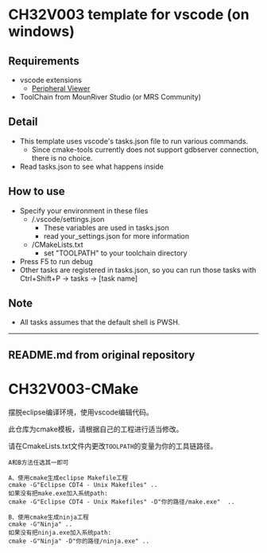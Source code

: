 # CH32V003 template for vscode (on windows)

## Requirements
- vscode extensions
    - [Peripheral Viewer](https://marketplace.visualstudio.com/items?itemName=mcu-debug.peripheral-viewer)
- ToolChain from MounRiver Studio (or MRS Community)

## Detail
- This template uses vscode's tasks.json file to run various commands.
    - Since cmake-tools currently does not support gdbserver connection, there is no choice.
- Read tasks.json to see what happens inside

## How to use
- Specify your environment in these files
    - /.vscode/settings.json
        - These variables are used in tasks.json
        - read your_settings.json for more information
    - /CMakeLists.txt
        - set "TOOLPATH" to your toolchain directory
- Press F5 to run debug
- Other tasks are registered in tasks.json, so you can run those tasks with Ctrl+Shift+P -> tasks -> \[task name\]

## Note
- All tasks assumes that the default shell is PWSH.

--------------------------------------------------------------
README.md from original repository
--------------------------------------------------------------
# CH32V003-CMake

摆脱eclipse编译环境，使用vscode编辑代码。

此仓库为cmake模板，请根据自己的工程进行适当修改。

请在CmakeLists.txt文件内更改`TOOLPATH`的变量为你的工具链路径。

```shell
A和B方法任选其一即可

A、使用cmake生成eclipse Makefile工程
cmake -G"Eclipse CDT4 - Unix Makefiles" ..
如果没有把make.exe加入系统path:
cmake -G"Eclipse CDT4 - Unix Makefiles" -D"你的路径/make.exe"  ..

B、使用cmake生成ninja工程
cmake -G"Ninja" ..
如果没有把ninja.exe加入系统path:
cmake -G"Ninja" -D"你的路径/ninja.exe" ..
```

